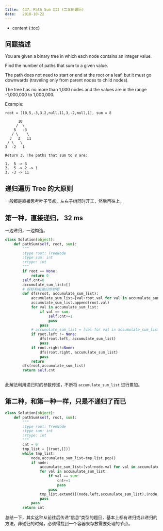 ```yaml
---
title:  437. Path Sum III (二叉树遍历)
date:   2018-10-22
---
```



* content
{:toc}


##  问题描述
You are given a binary tree in which each node contains an integer value.

Find the number of paths that sum to a given value.

The path does not need to start or end at the root or a leaf, but it must go downwards (traveling only from parent nodes to child nodes).

The tree has no more than 1,000 nodes and the values are in the range -1,000,000 to 1,000,000.

Example:
```
root = [10,5,-3,3,2,null,11,3,-2,null,1], sum = 8

      10
     /  \
    5   -3
   / \    \
  3   2   11
 / \   \
3  -2   1

Return 3. The paths that sum to 8 are:

1.  5 -> 3
2.  5 -> 2 -> 1
3. -3 -> 11
```

## 递归遍历 Tree 的大原则
一般都是直接思考叶子节点，左右子树同时开工，然后再往上。

## 第一种，直接递归， 32 ms

一边递归，一边构造。

```py
class Solution(object):
    def pathSum(self, root, sum):
        """
        :type root: TreeNode
        :type sum: int
        :rtype: int
        """
        if root == None:
            return 0
        self.cnt=0
        accumulate_sum_list=[]
        # 好好利用递归传参吧
        def dfs(root, accumulate_sum_list):
            accumulate_sum_list=[val+root.val for val in accumulate_sum_list]
            accumulate_sum_list.append(root.val)            
            for val in accumulate_sum_list:
                if val == sum:                    
                    self.cnt+=1
                    pass
                pass
            # accumulate_sum_list = [val for val in accumulate_sum_list if val != sum ]
            if root.left != None:                
                dfs(root.left, accumulate_sum_list)
                pass
            if root.right!=None:                
                dfs(root.right, accumulate_sum_list)
                pass
            return        
        dfs(root,accumulate_sum_list)
        return self.cnt
        
```
此解法利用递归时的参数传递，不断将 `accumulate_sum_list` 进行累加。

## 第二种，和第一种一样，只是不递归了而已
```py
class Solution(object):
    def pathSum(self, root, sum):
        """
        :type root: TreeNode
        :type sum: int
        :rtype: int
        """
        cnt = 0
        tmp_list = [(root,[])]
        while tmp_list:
            node,accumulate_sum_list=tmp_list.pop()
            if node:
                accumulate_sum_list=[val+node.val for val in accumulate_sum_list]+[node.val]
                for val in accumulate_sum_list:
                    if val == sum:                    
                        cnt+=1
                        pass
                    pass
                tmp_list.extend([(node.left,accumulate_sum_list),(node.right,accumulate_sum_list)])
                pass
            pass
        return cnt
```

总结一下，其实这种从前往后传递“信息”类型的题目，基本上都有递归或非递归的方法，非递归的时候，必须得找到一个容器来存放需要处理的节点。        